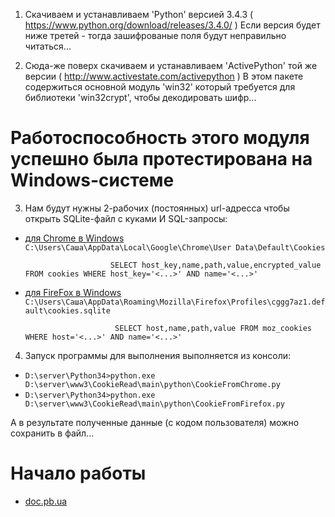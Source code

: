 1. Скачиваем и устанавливаем 'Python' версией 3.4.3 ( https://www.python.org/download/releases/3.4.0/ )
   Если версия будет ниже третей - тогда зашифрованые поля будут неправильно читаться...
   
2. Сюда-же поверх скачиваем и устанавливаем 'ActivePython' той же версии ( http://www.activestate.com/activepython )
   В этом пакете содержиться основной модуль 'win32' который требуется для библиотеки 'win32crypt', чтобы декодировать шифр...

Работоспособность этого модуля успешно была протестирована на Windows-системе
=============================================================================

3. Нам будут нужны 2-рабочих (постоянных) url-адресса чтобы открыть SQLite-файл с куками И SQL-запросы:
* [для Chrome в Windows](http://) `C:\Users\Саша\AppData\Local\Google\Chrome\User Data\Default\Cookies`

                         SELECT host_key,name,path,value,encrypted_value FROM cookies WHERE host_key='<...>' AND name='<...>'
                         
* [для FireFox в Windows](http://) `C:\Users\Саша\AppData\Roaming\Mozilla\Firefox\Profiles\cggg7az1.default\cookies.sqlite`

                          SELECT host,name,path,value FROM moz_cookies WHERE host='<...>' AND name='<...>'
                          
4. Запуск программы для выполнения выполняется из консоли:
* `D:\server\Python34>python.exe D:\server\www3\CookieRead\main\python\CookieFromChrome.py`
* `D:\server\Python34>python.exe D:\server\www3\CookieRead\main\python\CookieFromFirefox.py`

А в результате полученные данные (с кодом пользователя) можно сохранить в файл...


Начало работы
=============
* [doc.pb.ua](https://doc.pb.ua/)